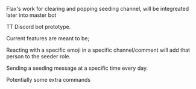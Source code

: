 Flax's work for clearing and popping seeding channel, will be integreated later into master bot

TT Discord bot prototype.


Current features are meant to be; 

Reacting with a specific emoji in a specific channel/comment will add that person to the seeder role.

Sending a seeding message at a specific time every day.

Potentially some extra commands
